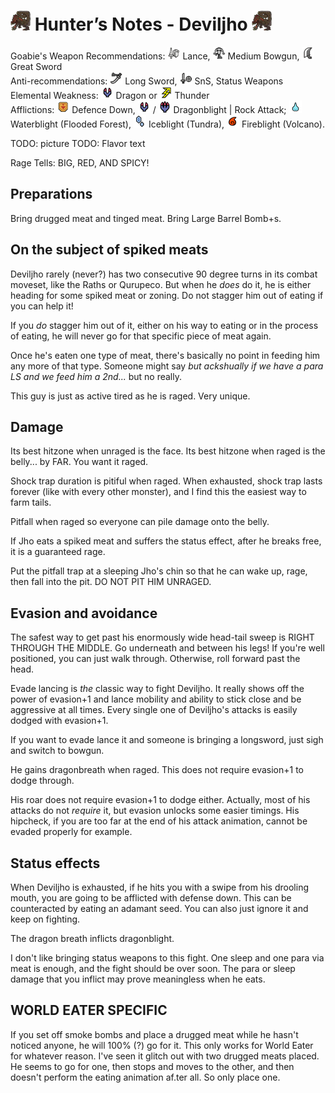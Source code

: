 # <img src="icons/deviljho.png" width="32px"> Hunter’s Notes - Deviljho <img src="icons/deviljho.png" width="32px">

Goabie's Weapon Recommendations: <img src="icons/MH3icon-Lance.png" width="20px"> Lance, <img src="icons/MH3icon-Medium_Bowgun.png" width="20px"> Medium Bowgun, <img src="icons/MH3icon-Great_Sword.png" width="20px"> Great Sword  
Anti-recommendations: <img src="icons/MH3icon-Long_Sword.png" width="20px"> Long Sword, <img src="icons/MH3icon-Sword_and_Shield.png" width="20px"> SnS, Status Weapons  
Elemental Weakness: <img src="icons/-status-Dragonblight.png" width="20px"> Dragon or <img src="icons/-status-Thunderblight.png" width="20px"> Thunder  
Afflictions: <img src="icons/-status-Defense_Down.png" width="20px"> Defence Down, <img src="icons/-status-Dragonblight.png" width="20px"> / <img src="icons/-status-Severe_Dragonblight.png" width="20px"> Dragonblight | Rock Attack; <img src="icons/-status-Waterblight.png" width="20px"> Waterblight (Flooded Forest), <img src="icons/-status-Iceblight.png" width="20px"> Iceblight (Tundra), <img src="icons/-status-Fireblight.png" width="20px"> Fireblight (Volcano).

TODO: picture
TODO: Flavor text

Rage Tells: BIG, RED, AND SPICY!

## Preparations
Bring drugged meat and tinged meat. Bring Large Barrel Bomb+s.

## On the subject of spiked meats
Deviljho rarely (never?) has two consecutive 90 degree turns in its combat moveset, like the Raths or Qurupeco. But when he *does* do it, he is either heading for some spiked meat or zoning. Do not stagger him out of eating if you can help it!

If you *do* stagger him out of it, either on his way to eating or in the process of eating, he will never go for that specific piece of meat again.

Once he's eaten one type of meat, there's basically no point in feeding him any more of that type. Someone might say *but ackshually if we have a para LS and we feed him a 2nd...* but no really.

This guy is just as active tired as he is raged. Very unique.

## Damage
Its best hitzone when unraged is the face. Its best hitzone when raged is the belly... by FAR. You want it raged.

Shock trap duration is pitiful when raged. When exhausted, shock trap lasts forever (like with every other monster), and I find this the easiest way to farm tails.

Pitfall when raged so everyone can pile damage onto the belly.

If Jho eats a spiked meat and suffers the status effect, after he breaks free, it is a guaranteed rage.

Put the pitfall trap at a sleeping Jho's chin so that he can wake up, rage, then fall into the pit. DO NOT PIT HIM UNRAGED.

## Evasion and avoidance
The safest way to get past his enormously wide head-tail sweep is RIGHT THROUGH THE MIDDLE. Go underneath and between his legs! If you're well positioned, you can just walk through. Otherwise, roll forward past the head.

Evade lancing is _the_ classic way to fight Deviljho. It really shows off the power of evasion+1 and lance mobility and ability to stick close and be aggressive at all times. Every single one of Deviljho's attacks is easily dodged with evasion+1.

If you want to evade lance it and someone is bringing a longsword, just sigh and switch to bowgun.

He gains dragonbreath when raged. This does not require evasion+1 to dodge through.

His roar does not require evasion+1 to dodge either. Actually, most of his attacks do not _require_ it, but evasion unlocks some easier timings. His hipcheck, if you are too far at the end of his attack animation, cannot be evaded properly for example.

## Status effects
When Deviljho is exhausted, if he hits you with a swipe from his drooling mouth, you are going to be afflicted with defense down. This can be counteracted by eating an adamant seed. You can also just ignore it and keep on fighting.

The dragon breath inflicts dragonblight.

I don't like bringing status weapons to this fight. One sleep and one para via meat is enough, and the fight should be over soon. The para or sleep damage that you inflict may prove meaningless when he eats.

## WORLD EATER SPECIFIC

If you set off smoke bombs and place a drugged meat while he hasn't noticed anyone, he will 100% (?) go for it. This only works for World Eater for whatever reason.
I've seen it glitch out with two drugged meats placed. He seems to go for one, then stops and moves to the other, and then doesn't perform the eating animation af.ter all. So only place one.
